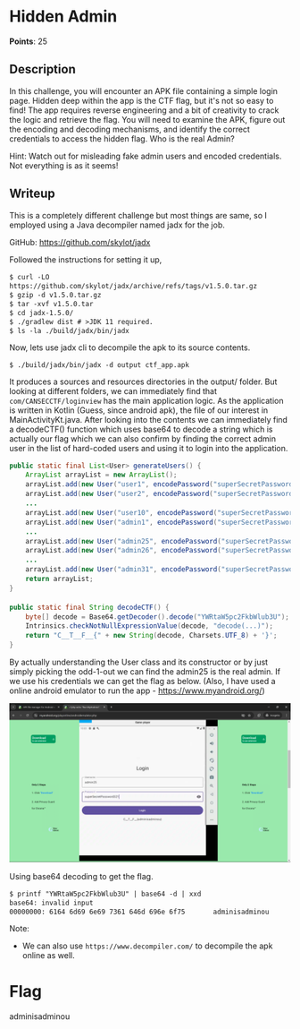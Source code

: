 # Hidden Admin
**Points**: 25

## Description
In this challenge, you will encounter an APK file containing a simple login page. Hidden deep within the app is the CTF flag, but it's not so easy to find! The app requires reverse engineering and a bit of creativity to crack the logic and retrieve the flag. You will need to examine the APK, figure out the encoding and decoding mechanisms, and identify the correct credentials to access the hidden flag. Who is the real Admin?

Hint: Watch out for misleading fake admin users and encoded credentials. Not everything is as it seems!

## Writeup
This is a completely different challenge but most things are same, so I employed using a Java decompiler named jadx for the job.

GitHub: https://github.com/skylot/jadx

Followed the instructions for setting it up,
```
$ curl -LO https://github.com/skylot/jadx/archive/refs/tags/v1.5.0.tar.gz
$ gzip -d v1.5.0.tar.gz
$ tar -xvf v1.5.0.tar
$ cd jadx-1.5.0/
$ ./gradlew dist # >JDK 11 required.
$ ls -la ./build/jadx/bin/jadx
```

Now, lets use jadx cli to decompile the apk to its source contents.
```
$ ./build/jadx/bin/jadx -d output ctf_app.apk
```

It produces a sources and resources directories in the output/ folder. But looking at different folders, we can immediately find that `com/CANSECCTF/loginview` has the main application logic. As the application is written in Kotlin (Guess, since android apk), the file of our interest in MainActivityKt.java. After looking into the contents we can immediately find a decodeCTF() function which uses base64 to decode a string which is actually our flag which we can also confirm by finding the correct admin user in the list of hard-coded users and using it to login into the application.
```java
public static final List<User> generateUsers() {
    ArrayList arrayList = new ArrayList();
    arrayList.add(new User("user1", encodePassword("superSecretPassword321"), false, false, 8, null));
    arrayList.add(new User("user2", encodePassword("superSecretPassword321"), false, false, 8, null));
    ...
    arrayList.add(new User("user10", encodePassword("superSecretPassword321"), false, false, 8, null));
    arrayList.add(new User("admin1", encodePassword("superSecretPassword321"), true, false));
    ...
    arrayList.add(new User("admin25", encodePassword("superSecretPassword321"), true, true));
    arrayList.add(new User("admin26", encodePassword("superSecretPassword321"), true, false));
    ...
    arrayList.add(new User("admin31", encodePassword("superSecretPassword321"), true, false));
    return arrayList;
}

public static final String decodeCTF() {
    byte[] decode = Base64.getDecoder().decode("YWRtaW5pc2FkbWlub3U");
    Intrinsics.checkNotNullExpressionValue(decode, "decode(...)");
    return "C__T__F__{" + new String(decode, Charsets.UTF_8) + '}';
}
```

By actually understanding the User class and its constructor or by just simply picking the odd-1-out we can find the admin25 is the real admin. If we use his credentials we can get the flag as below. (Also, I have used a online android emulator to run the app - https://www.myandroid.org/)

![Output from Android Emulator for the apk file](android_emulator_output.png)

Using base64 decoding to get the flag.
```
$ printf "YWRtaW5pc2FkbWlub3U" | base64 -d | xxd
base64: invalid input
00000000: 6164 6d69 6e69 7361 646d 696e 6f75       adminisadminou
```

Note:
* We can also use `https://www.decompiler.com/` to decompile the apk online as well.

# Flag
adminisadminou
